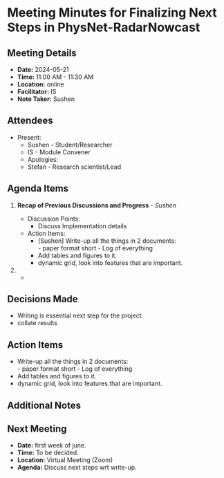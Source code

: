 # Meeting Minutes for Finalizing Next Steps in PhysNet-RadarNowcast

## Meeting Details

- **Date:** 2024-05-21
- **Time:** 11:00 AM - 11:30 AM
- **Location:** online
- **Facilitator:** IS
- **Note Taker:** Sushen

## Attendees

- Present:
  - Sushen - Student/Researcher
  - IS - Module Convener
  - Apologies:
  - Stefan -  Research scientist/Lead

## Agenda Items

1. **Recap of Previous Discussions and Progress** - _Sushen_
   - Discussion Points:
     - Discuss Implementation details
   - Action Items:
      - [Sushen] Write-up all the things in 2 documents:  
                    - paper format short
                    - Log of everything
      - Add tables and figures to it.
      - dynamic grid, look into  features that are important.               



2.  -
## Decisions Made
- Writing is essential next step for the project.
- collate results


## Action Items
- Write-up all the things in 2 documents:  
                    - paper format short
                    - Log of everything
- Add tables and figures to it.
- dynamic grid, look into  features that are important.    

## Additional Notes


## Next Meeting

- **Date:** first week of june.
- **Time:** To be decided.
- **Location:** Virtual Meeting (Zoom)
- **Agenda:** Discuss next steps wrt write-up.

